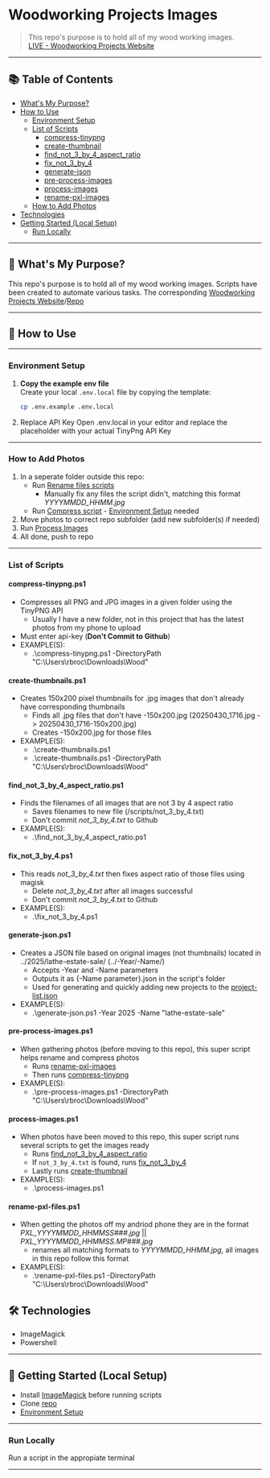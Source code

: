 # Woodworking Projects Images

> This repo's purpose is to hold all of my wood working images. <br/>
> [LIVE - Woodworking Projects Website](https://woodworking-projects.ryan-brock.com/)

---

## 📚 Table of Contents

- [What's My Purpose?](#-whats-my-purpose)
- [How to Use](#-how-to-use)
  - [Environment Setup](#environment-setup)
  - [List of Scripts](#list-of-scripts)
    - [compress-tinypng](#compress-tinypngps1)
    - [create-thumbnail](#create-thumbnailsps1)
    - [find_not_3_by_4_aspect_ratio](#find_not_3_by_4_aspect_ratiops1)
    - [fix_not_3_by_4](#fix_not_3_by_4ps1)
    - [generate-json](#generate-jsonps1)
    - [pre-process-images](#pre-process-imagesps1)
    - [process-images](#process-imagesps1)
    - [rename-pxl-images](#rename-pxl-filesps1)
  - [How to Add Photos](#how-to-add-photos)
- [Technologies](#-technologies)
- [Getting Started (Local Setup)](#-getting-started-local-setup)
  - [Run Locally](#run-locally)

---

## 🧠 What's My Purpose?

This repo's purpose is to hold all of my wood working images. Scripts have been created to automate various tasks. The corresponding [Woodworking Projects Website](https://woodworking-projects.ryan-brock.com/)/[Repo](https://github.com/rbrock44/woodworking-projects)

---

## 🚦 How to Use

---

### Environment Setup

1. **Copy the example env file**  
  Create your local `.env.local` file by copying the template:

   ```bash
   cp .env.example .env.local
   ```
2. Replace API Key
  Open .env.local in your editor and replace the placeholder with your actual TinyPng API Key

---

### How to Add Photos
  1. In a seperate folder outside this repo:
      - Run [Rename files scripts](#rename-pxl-filesps1)
        - Manually fix any files the script didn't, matching this format *YYYYMMDD_HHMM.jpg*  
      - Run [Compress script](#compress-tinypngps1) - [Environment Setup](#environment-setup) needed
  2. Move photos to correct repo subfolder (add new subfolder(s) if needed)
  3. Run [Process Images](#process-imagesps1)
  4. All done, push to repo

---

### List of Scripts

#### compress-tinypng.ps1
  - Compresses all PNG and JPG images in a given folder using the TinyPNG API
    - Usually I have a new folder, not in this project that has the latest photos from my phone to upload
  - Must enter api-key (**Don't Commit to Github**)
  - EXAMPLE(S): 
    - .\compress-tinypng.ps1 -DirectoryPath "C:\Users\rbroc\Downloads\Wood"

#### create-thumbnails.ps1
  - Creates 150x200 pixel thumbnails for .jpg images that don't already have corresponding thumbnails
    - Finds all .jpg files that don't have -150x200.jpg (20250430_1716.jpg -> 20250430_1716-150x200.jpg)
    - Creates -150x200.jpg for those files
  - EXAMPLE(S):
    - .\create-thumbnails.ps1
    - .\create-thumbnails.ps1 -DirectoryPath "C:\Users\rbroc\Downloads\Wood"

#### find_not_3_by_4_aspect_ratio.ps1
  - Finds the filenames of all images that are not 3 by 4 aspect ratio 
    - Saves filenames to new file (/scripts/not_3_by_4.txt)
    - Don't commit *not_3_by_4.txt* to Github 
  - EXAMPLE(S):
    - .\find_not_3_by_4_aspect_ratio.ps1

#### fix_not_3_by_4.ps1
- This reads *not_3_by_4.txt* then fixes aspect ratio of those files using magisk
  - Delete *not_3_by_4.txt* after all images successful
  - Don't commit *not_3_by_4.txt* to Github
- EXAMPLE(S):
  - .\fix_not_3_by_4.ps1

#### generate-json.ps1
- Creates a JSON file based on original images (not thumbnails) located in ../2025/lathe-estate-sale/ (../-Year/-Name/)
  - Accepts -Year and -Name parameters
  - Outputs it as {-Name parameter}.json in the script's folder
  - Used for generating and quickly adding new projects to the [project-list.json](https://github.com/rbrock44/woodworking-projects/blob/master/public/project-list.json)
- EXAMPLE(S):
  - .\generate-json.ps1 -Year 2025 -Name "lathe-estate-sale"

#### pre-process-images.ps1
- When gathering photos (before moving to this repo), this super script helps rename and compress photos
  - Runs [rename-pxl-images](#rename-pxl-filesps1)
  - Then runs [compress-tinypng](#compress-tinypngps1)
- EXAMPLE(S):
  - .\pre-process-images.ps1 -DirectoryPath "C:\Users\rbroc\Downloads\Wood" 

#### process-images.ps1
- When photos have been moved to this repo, this super script runs several scripts to get the images ready
  - Runs [find_not_3_by_4_aspect_ratio](#find_not_3_by_4_aspect_ratiops1)
  - If `not_3_by_4.txt` is found, runs [fix_not_3_by_4](#fix_not_3_by_4ps1)
  - Lastly runs [create-thumbnail](#create-thumbnailsps1)
- EXAMPLE(S):
  - .\process-images.ps1

#### rename-pxl-files.ps1
- When getting the photos off my andriod phone they are in the format *PXL_YYYYMMDD_HHMMSS###.jpg* || *PXL_YYYYMMDD_HHMMSS.MP###.jpg*
  - renames all matching formats to *YYYYMMDD_HHMM.jpg*, all images in this repo follow this format
- EXAMPLE(S):
  - .\rename-pxl-files.ps1 -DirectoryPath "C:\Users\rbroc\Downloads\Wood"

## 🛠 Technologies

- ImageMagick
- Powershell

---

## 🚀 Getting Started (Local Setup)

* Install [ImageMagick](https://imagemagick.org/script/download.php#windows) before running scripts
* Clone [repo](https://github.com/rbrock44/woodworking-projects-images)
* [Environment Setup](#environment-setup)

---

### Run Locally

Run a script in the appropiate terminal

---
